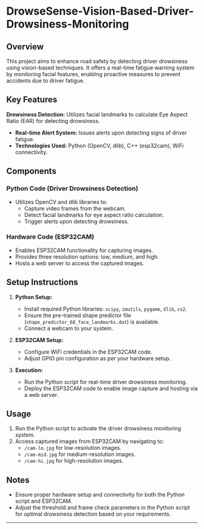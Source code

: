 
# DrowseSense-Vision-Based-Driver-Drowsiness-Monitoring

## Overview
This project aims to enhance road safety by detecting driver drowsiness using vision-based techniques. It offers a real-time fatigue warning system by monitoring facial features, enabling proactive measures to prevent accidents due to driver fatigue.
## Key Features
 **Drowsiness Detection:** Utilizes facial landmarks to calculate Eye Aspect Ratio (EAR) for detecting drowsiness.
- **Real-time Alert System:** Issues alerts upon detecting signs of driver fatigue.
- **Technologies Used:** Python (OpenCV, dlib), C++ (esp32cam), WiFi connectivity.

## Components
### Python Code (Driver Drowsiness Detection)
- Utilizes OpenCV and dlib libraries to:
  - Capture video frames from the webcam.
  - Detect facial landmarks for eye aspect ratio calculation.
  - Trigger alerts upon detecting drowsiness.

### Hardware Code (ESP32CAM)
- Enables ESP32CAM functionality for capturing images.
- Provides three resolution options: low, medium, and high.
- Hosts a web server to access the captured images.

## Setup Instructions
1. **Python Setup:**
   - Install required Python libraries: `scipy`, `imutils`, `pygame`, `dlib`, `cv2`.
   - Ensure the pre-trained shape predictor file (`shape_predictor_68_face_landmarks.dat`) is available.
   - Connect a webcam to your system.

2. **ESP32CAM Setup:**
   - Configure WiFi credentials in the ESP32CAM code.
   - Adjust GPIO pin configuration as per your hardware setup.

3. **Execution:**
   - Run the Python script for real-time driver drowsiness monitoring.
   - Deploy the ESP32CAM code to enable image capture and hosting via a web server.

## Usage
1. Run the Python script to activate the driver drowsiness monitoring system.
2. Access captured images from ESP32CAM by navigating to:
   - `/cam-lo.jpg` for low-resolution images.
   - `/cam-mid.jpg` for medium-resolution images.
   - `/cam-hi.jpg` for high-resolution images.

## Notes
- Ensure proper hardware setup and connectivity for both the Python script and ESP32CAM.
- Adjust the threshold and frame check parameters in the Python script for optimal drowsiness detection based on your requirements.

---
